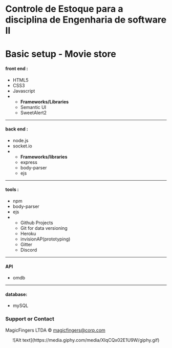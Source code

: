 # Controle de Estoque para a disciplina de Engenharia de software II 

# Basic setup  - Movie store

#### front end :
<ul>
	<li> HTML5 </li>
	<li> CSS3 </li>
	<li> Javascript </li>
	<li>
		<ul>
			<li><strong> Frameworks/Libraries </strong></li>
			<li> Semantic UI </li>
			<li> SweetAlert2 </li>
		</ul>
	</li>
</ul>
<hr>

#### back end :
<ul>
	<li> node.js </li>
	<li> socket.io </li>
	<li>
		<ul>
			<li> <strong>Frameworks/libraries</strong> </li>
			<li>express</li>	
			<li>body-parser</li>
			<li>ejs</li>		
		</ul>
	</li>
</ul>
<hr>

#### tools :
<ul>
	<li>npm</li>	
	<li>body-parser</li>
	<li>ejs</li>
	<li>
		<ul>
			<li> Github Projects </li>
			<li> Git for data versioning </li>
			<li> Heroku </li>
			<li> invisionAP(prototyping) </li>
			<li> Gitter </li>
			<li> Discord </li>
		</ul>
	</li>
</ul>
<hr>

#### API
<ul>
	<li> omdb </li>
</ul>
<hr>

#### database:
<ul>
	<li>mySQL</li>
</ul>
	
### Support or Contact

MagicFingers LTDA &copy;
magicfingers@corp.com

<center> ![Alt text](https://media.giphy.com/media/XIqCQx02E1U9W/giphy.gif) </center
